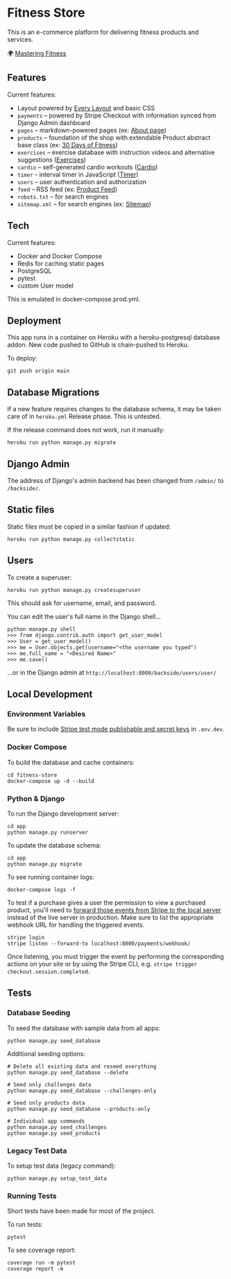 # Fitness Store

This is an e-commerce platform for delivering fitness products and services.

🌍 [Mastering Fitness](https://mastering.fitness/)

## Features

Current features:

- Layout powered by [Every Layout](https://every-layout.dev/) and basic CSS
- `payments` – powered by Stripe Checkout with information synced from Django Admin dashboard
- `pages` – markdown-powered pages (ex: [About page](https://mastering.fitness/about/))
- `products` – foundation of the shop with extendable Product abstract base class (ex: [30 Days of Fitness](https://mastering.fitness/programs/30-days-fitness-challenge/))
- `exercises` – exercise database with instruction videos and alternative suggestions ([Exercises](https://mastering.fitness/exercises/))
- `cardio` – self-generated cardio workouts ([Cardio](https://mastering.fitness/cardio/))
- `timer` - interval timer in JavaScript ([Timer](https://mastering.fitness/timer/))
- `users` – user authentication and authorization
- `feed` – RSS feed (ex: [Product Feed](https://mastering.fitness/feed/products/))
- `robots.txt` – for search engines
- `sitemap.xml` – for search engines (ex: [Sitemap](https://mastering.fitness/sitemap.xml))

## Tech

Current features:

- Docker and Docker Compose
- Redis for caching static pages
- PostgreSQL
- pytest
- custom User model

This is emulated in docker-compose.prod.yml.

## Deployment

This app runs in a container on Heroku with a heroku-postgresql database addon. New code pushed to GitHub is chain-pushed to Heroku.

To deploy:

```
git push origin main
```

## Database Migrations

If a new feature requires changes to the database schema, it may be taken care of in `heroku.yml` Release phase. This is untested.

If the release command does not work, run it manually:

```
heroku run python manage.py migrate
```

## Django Admin

The address of Django's admin backend has been changed from `/admin/` to `/backside/`.

## Static files

Static files must be copied in a similar fashion if updated:

```
heroku run python manage.py collectstatic
```

## Users

To create a superuser:

```
heroku run python manage.py createsuperuser
```

This should ask for username, email, and password.

You can edit the user's full name in the Django shell...

```
python manage.py shell
>>> from django.contrib.auth import get_user_model
>>> User = get_user_model()
>>> me = User.objects.get(username="<the username you typed")
>>> me.full_name = "<Desired Name>"
>>> me.save()
```

...or in the Django admin at `http://localhost:8000/backside/users/user/`

## Local Development

### Environment Variables

Be sure to include [Stripe test mode publishable and secret keys](https://stripe.com/docs/test-mode) in `.env.dev`.

### Docker Compose

To build the database and cache containers:

```
cd fitness-store
docker-compose up -d --build
```

### Python & Django

To run the Django development server:

```
cd app
python manage.py runserver
```

To update the database schema:

```
cd app
python manage.py migrate
```

To see running container logs:

```
docker-compose logs -f
```

To test if a purchase gives a user the permission to view a purchased product, you'll need to [forward those events from Stripe to the local server](https://stripe.com/docs/webhooks/test) instead of the live server in production. Make sure to list the appropriate webhook URL for handling the triggered events.

```
stripe login
stripe listen --forward-to localhost:8000/payments/webhook/
```

Once listening, you must trigger the event by performing the corresponding actions on your site or by using the Stripe CLI, e.g. `stripe trigger checkout.session.completed`.

## Tests

### Database Seeding

To seed the database with sample data from all apps:

```
python manage.py seed_database
```

Additional seeding options:

```
# Delete all existing data and reseed everything
python manage.py seed_database --delete

# Seed only challenges data
python manage.py seed_database --challenges-only

# Seed only products data
python manage.py seed_database --products-only

# Individual app commands
python manage.py seed_challenges
python manage.py seed_products
```

### Legacy Test Data

To setup test data (legacy command):

```
python manage.py setup_test_data
```

### Running Tests

Short tests have been made for most of the project.

To run tests:

```
pytest
```

To see coverage report:

```
coverage run -m pytest
coverage report -m
```

